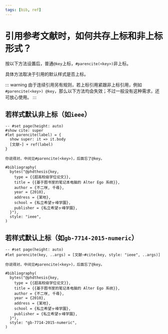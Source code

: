 ```yaml
---
tags: [bib, ref]
---
```


# 引用参考文献时，如何共存上标和非上标形式？

按以下方法设置后，普通`@key`上标，`#parencite(<key>)`非上标。

具体方法取决于引用的默认样式是否上标。

::: warning
由于连续引用另有规则，若上标引用紧跟非上标引用，例如`#parencite(<key>) @key`，那么以下方法均会失效；不过一般没有这种需求，还可放心使用。
:::

## 若样式默认非上标（如`ieee`）

```typst
-- #set page(height: auto)
#show cite: super
#let parencite(label) = {
  show super: it => it.body
  [文献~] + ref(label)
}

你说得对，中间见#parencite(<key>)，后面忘了@key。

#bibliography(
  bytes("@phdthesis{key,
    type = {{超高校级学位论文}},
    title = {{基于图书室的笔记本电脑的 Alter Ego 系统}},
    author = {不二咲, 千尋},
    year = {2010},
    address = {某地},
    school = {私立希望ヶ峰学園},
    publisher = {私立希望ヶ峰学園},
  }"),
  style: "ieee",
)
```

## 若样式默认上标（如`gb-7714-2015-numeric`）

```typst
-- #set page(height: auto)
#let parencite(key, ..args) = [文献~#cite(key, style: "ieee", ..args)]

你说得对，中间见#parencite(<key>)，后面忘了@key。

#bibliography(
  bytes("@phdthesis{key,
    type = {{超高校级学位论文}},
    title = {{基于图书室的笔记本电脑的 Alter Ego 系统}},
    author = {不二咲, 千尋},
    year = {2010},
    address = {某地},
    school = {私立希望ヶ峰学園},
    publisher = {私立希望ヶ峰学園},
  }"),
  style: "gb-7714-2015-numeric",
)
```
